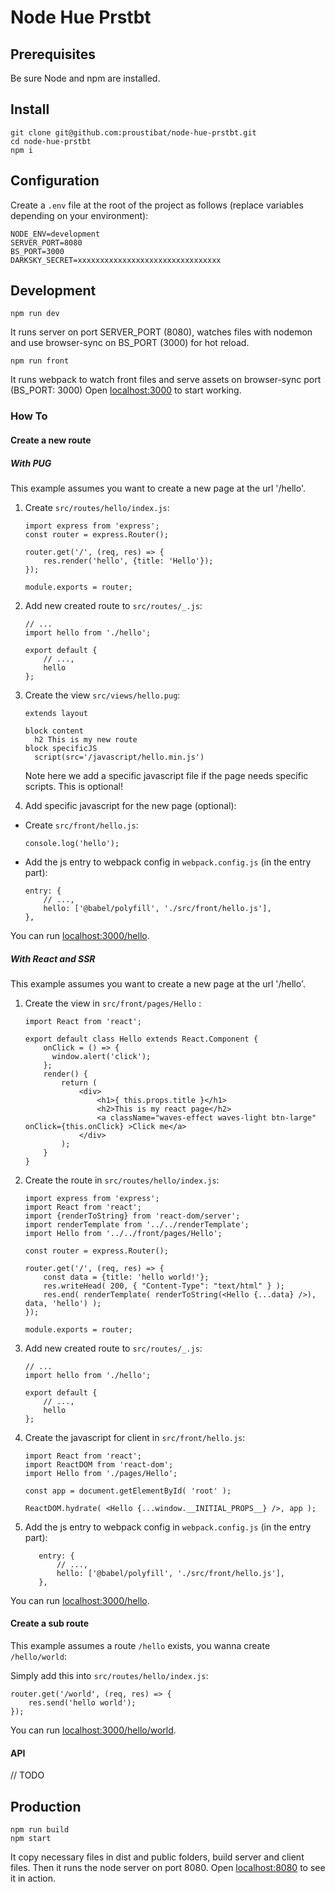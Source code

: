 # Node Hue Prstbt

## Prerequisites
Be sure Node and npm are installed.

## Install

```$xslt
git clone git@github.com:proustibat/node-hue-prstbt.git
cd node-hue-prstbt
npm i
```

## Configuration
Create a `.env` file at the root of the project as follows (replace variables depending on your environment):

```$xslt
NODE_ENV=development
SERVER_PORT=8080
BS_PORT=3000
DARKSKY_SECRET=xxxxxxxxxxxxxxxxxxxxxxxxxxxxxxxx
```

## Development
```$xslt
npm run dev
```
It runs server on port SERVER_PORT (8080), watches files with nodemon and use browser-sync on BS_PORT (3000) for hot reload.

```$xslt
npm run front
``` 
It runs webpack to watch front files and serve assets on browser-sync port (BS_PORT: 3000)
Open [localhost:3000](http://localhost:3000) to start working.

### How To

#### Create a new route

##### With PUG
This example assumes you want to create a new page at the url '/hello'.

1. Create `src/routes/hello/index.js`:
    ```$xslt
    import express from 'express';
    const router = express.Router();
    
    router.get('/', (req, res) => {
        res.render('hello', {title: 'Hello'});
    });
    
    module.exports = router;
    ```

2. Add new created route to `src/routes/_.js`: 
    ```$xslt
    // ...
    import hello from './hello';
    
    export default {
        // ...,
        hello
    };
    ```

3. Create the view `src/views/hello.pug`:
    ```$xslt
    extends layout
    
    block content
      h2 This is my new route
    block specificJS
      script(src='/javascript/hello.min.js')
    ```

    Note here we add a specific javascript file if the page needs specific scripts. This is optional!

4. Add specific javascript for the new page (optional): 
  * Create `src/front/hello.js`:
    ```$xslt
    console.log('hello');
    ```
  * Add the js entry to webpack config in `webpack.config.js` (in the entry part):
    ```$xslt
    entry: {
        // ...,
        hello: ['@babel/polyfill', './src/front/hello.js'],
    },
    ```

You can run [localhost:3000/hello](http://localhost:3000/hello).

##### With React and SSR
This example assumes you want to create a new page at the url '/hello'.

1. Create the view in `src/front/pages/Hello` :
    ```$xslt
    import React from 'react';
    
    export default class Hello extends React.Component {
        onClick = () => {
          window.alert('click');
        };
        render() {
            return (
                <div>
                    <h1>{ this.props.title }</h1>
                    <h2>This is my react page</h2>
                    <a className="waves-effect waves-light btn-large" onClick={this.onClick} >Click me</a>
                </div>
            );
        }
    }
    ```

2. Create the route in `src/routes/hello/index.js`:
    ```$xslt
    import express from 'express';
    import React from 'react';
    import {renderToString} from 'react-dom/server';
    import renderTemplate from '../../renderTemplate';
    import Hello from '../../front/pages/Hello';
    
    const router = express.Router();
    
    router.get('/', (req, res) => {
        const data = {title: 'hello world!'};
        res.writeHead( 200, { "Content-Type": "text/html" } );
        res.end( renderTemplate( renderToString(<Hello {...data} />),  data, 'hello') );
    });
    
    module.exports = router;
    ```

3. Add new created route to `src/routes/_.js`: 
    ```$xslt
    // ...
    import hello from './hello';
    
    export default {
        // ...,
        hello
    };
    ```

4. Create the javascript for client in `src/front/hello.js`:
    ```$xslt
    import React from 'react';
    import ReactDOM from 'react-dom';
    import Hello from './pages/Hello';
    
    const app = document.getElementById( 'root' );
    
    ReactDOM.hydrate( <Hello {...window.__INITIAL_PROPS__} />, app );
    ```

5. Add the js entry to webpack config in `webpack.config.js` (in the entry part):
    ```$xslt
       entry: {
           // ...,
           hello: ['@babel/polyfill', './src/front/hello.js'],
       },
    ```

You can run [localhost:3000/hello](http://localhost:3000/hello).

#### Create a sub route
This example assumes a route `/hello` exists, you wanna create `/hello/world`:

Simply add this into `src/routes/hello/index.js`:
```$xslt
router.get('/world', (req, res) => {
    res.send('hello world');
});
```
You can run [localhost:3000/hello/world](http://localhost:3000/hello/world).

#### API
// TODO

## Production


```$xslt
npm run build
npm start
```

It copy necessary files in dist and public folders, build server and client files.
Then it runs the node server on port 8080.
Open [localhost:8080](http://localhost:8080) to see it in action.